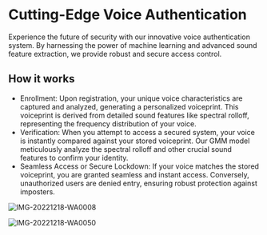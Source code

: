 # Cutting-Edge Voice Authentication
Experience the future of security with our innovative voice authentication system. By harnessing the power of machine learning and advanced sound feature extraction, we provide robust and secure access control.

## How it works
* Enrollment: Upon registration, your unique voice characteristics are captured and analyzed, generating a personalized voiceprint. This voiceprint is derived from detailed sound features like spectral rolloff, representing the frequency distribution of your voice.
* Verification: When you attempt to access a secured system, your voice is instantly compared against your stored voiceprint. Our GMM model meticulously analyze the spectral rolloff and other crucial sound features to confirm your identity.
* Seamless Access or Secure Lockdown: If your voice matches the stored voiceprint, you are granted seamless and instant access. Conversely, unauthorized users are denied entry, ensuring robust protection against imposters.
  
![IMG-20221218-WA0008](https://github.com/user-attachments/assets/9082b5dd-20bb-41b8-9c7d-69b929394296)

![IMG-20221218-WA0050](https://github.com/user-attachments/assets/5e7208de-3a4d-426f-b350-090971492aee)
